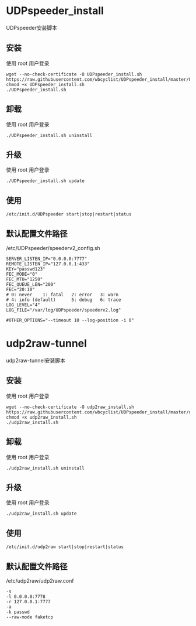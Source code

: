 # UDPspeeder_install
UDPspeeder安装脚本

## 安装
使用 root 用户登录

```
wget --no-check-certificate -O UDPspeeder_install.sh https://raw.githubusercontent.com/wbcyclist/UDPspeeder_install/master/UDPspeeder_install.sh
chmod +x UDPspeeder_install.sh
./UDPspeeder_install.sh
```

## 卸载
使用 root 用户登录

```
./UDPspeeder_install.sh uninstall
```

## 升级
使用 root 用户登录

```
./UDPspeeder_install.sh update
```


## 使用

```
/etc/init.d/UDPspeeder start|stop|restart|status
```

## 默认配置文件路径
/etc/UDPspeeder/speederv2_config.sh

```
SERVER_LISTEN_IP="0.0.0.0:7777"
REMOTE_LISTEN_IP="127.0.0.1:433"
KEY="passwd123"
FEC_MODE="0"
FEC_MTU="1250"
FEC_QUEUE_LEN="200"
FEC="20:10"
# 0: never    1: fatal   2: error   3: warn 
# 4: info (default)      5: debug   6: trace
LOG_LEVEL="4"
LOG_FILE="/var/log/UDPspeeder/speederv2.log"

#OTHER_OPTIONS="--timeout 10 --log-position -i 0"
```

# udp2raw-tunnel
udp2raw-tunnel安装脚本

## 安装
使用 root 用户登录

```
wget --no-check-certificate -O udp2raw_install.sh https://raw.githubusercontent.com/wbcyclist/UDPspeeder_install/master/udp2raw_install.sh
chmod +x udp2raw_install.sh
./udp2raw_install.sh
```

## 卸载
使用 root 用户登录

```
./udp2raw_install.sh uninstall
```

## 升级
使用 root 用户登录

```
./udp2raw_install.sh update
```


## 使用

```
/etc/init.d/udp2raw start|stop|restart|status
```

## 默认配置文件路径
/etc/udp2raw/udp2raw.conf

```
-s
-l 0.0.0.0:7778
-r 127.0.0.1:7777
-a
-k passwd
--raw-mode faketcp
```




